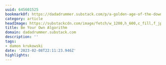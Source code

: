 ```yaml
---
uuid: 645601525
bookmarkOf: https://dadadrummer.substack.com/p/a-golden-age-of-the-download
category: article
headImage: https://substackcdn.com/image/fetch/w_1200,h_600,c_fill,f_jpg,q_auto:good,fl_progressive:steep,g_auto/https%3A%2F%2Fsubstack-post-media.s3.amazonaws.com%2Fpublic%2Fimages%2Fb3c3a1b2-0788-40d5-baf2-c3457530fd7d_2500x2000.jpeg
title: Be Your Own Algorithm
domain: dadadrummer.substack.com
description: ''
tags:
- damon krukowski
date: '2023-02-08T22:11:23.946Z'
highlights:
---
```



